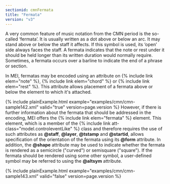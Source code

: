 ```yaml
---
sectionid: cmnFermata
title: "Fermata"
version: "v3"
---
```


A very common feature of music notation from the CMN period is the so-called
‘fermata’. It is usually written as a dot above or below an arc. It
may stand above or below the staff it affects. If this symbol is used, its
‘open’ side always faces the staff. A fermata indicates that the note
or rest under it should be held longer than its written duration would normally require.
Sometimes, a fermata occurs over a barline to indicate the end of a phrase or section.

In MEI, fermatas may be encoded using an attribute on {% include link elem="note" %}, {% include link elem="chord" %} or {% include link elem="rest" %}. This attribute allows placement
of a fermata above or below the element to which it's attached.

{% include plainExample.html example="examples/cmn/cmn-sample142.xml" valid="true" version=page.version %}
However, if there is further information about the fermata that should be addressed
in
the encoding, MEI offers the {% include link elem="fermata" %} element. This element, which is
a member of the {% include link att-class="model.controleventLike" %} class and therefore
requires the use of such attributes as **@staff**, **@layer**,
**@tstamp** and **@startid**, allows specification of the orientation of the
fermata using its **@form** attribute. In addition, the **@shape** attribute
may be used to indicate whether the fermata is rendered as a semicircle ("curved")
or
semisquare ("square"). If the fermata should be rendered using some other symbol,
a
user-defined symbol may be referred to using the **@altsym** attribute.

{% include plainExample.html example="examples/cmn/cmn-sample143.xml" valid="false" version=page.version %}

